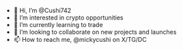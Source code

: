 - 👋 Hi, I’m @Cushi742
- 👀 I’m interested in crypto opportunities 
- 🌱 I’m currently learning to trade 
- 💞️ I’m looking to collaborate on new projects and launches
- 📫 How to reach me, @mickycushi on X/TG/DC

<!---
Cushi742/Cushi742 is a ✨ special ✨ repository because its `README.md` (this file) appears on your GitHub profile.
You can click the Preview link to take a look at your changes.
--->
